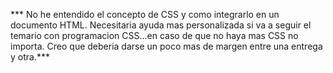 *** No he entendido el concepto de CSS y como integrarlo en un documento HTML. Necesitaria ayuda mas personalizada si va a seguir el temario con programacion CSS...en caso de que no haya mas CSS no importa. Creo que deberia darse un poco mas de margen entre una entrega y otra.***


